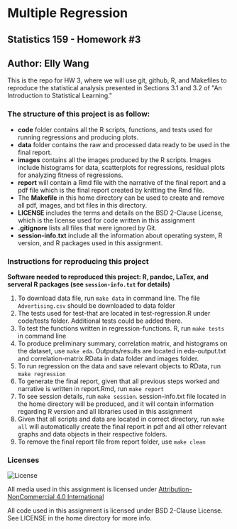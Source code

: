 
# Multiple Regression
## Statistics 159 - Homework #3
##  Author: Elly Wang

This is the repo for HW 3, where we will use git, github, R, and Makefiles to reproduce the statistical analysis presented in Sections 3.1 and 3.2 of "An Introduction to Statistical Learning."

### The structure of this project is as follow:

* **code** folder contains all the R scripts, functions, and tests used for running regressions and producing plots.  
* **data** folder contains the raw and processed data ready to be used in the final report.  
* **images** contains all the images produced by the R scripts. Images include histograms for data, scatterplots for regressions, residual plots for analyzing fitness of regressions.   
* **report** will contain a Rmd file with the narrative of the final report and a pdf file which is the final report created by knitting the Rmd file.  
* The **Makefile** in this home directory can be used to create and remove all pdf, images, and txt files in this directory.   
* **LICENSE** includes the terms and details on the BSD 2-Clause License, which is the license used for code written in this assignment  
* **.gitignore** lists all files that were ignored by Git.
* **session-info.txt** include all the information about operating system, R version, and R packages used in this assignment.  

### Instructions for reproducing this project 
**Software needed to reproduced this project: R, pandoc, LaTex, and serveral R packages (see `session-info.txt` for details)**  

1. To download data file, run `make data` in command line. The file `Advertising.csv` should be downloaded to data folder  
2. The tests used for test-that are located in test-regression.R under code/tests folder. Additional tests could be added there.  
3. To test the functions written in regression-functions. R, run `make tests` in command line  
4. To produce preliminary summary, correlation matrix, and histograms on the dataset, use `make eda`. Outputs/results are located in eda-output.txt and correlation-matrix.RData in data folder and images folder.  
5. To run regression on the data and save relevant objects to RData, run `make regression`  
6. To generate the final report, given that all previous steps worked and narrative is written in report.Rmd, run `make report`
7. To see session details, run `make session`. session-info.txt file located in the home directory will be produced, and it will contain information regarding R version and all libraries used in this assignment
8. Given that all scripts and data are located in correct directory, run `make all` will automatically create the final report in pdf and all other relevant graphs and data objects in their respective folders. 
9. To remove the final report file from report folder, use `make clean`

### Licenses

![License](https://i.creativecommons.org/l/by-nc/4.0/88x31.png)

All media used in this assignment is licensed under [Attribution-NonCommercial 4.0 International](http://creativecommons.org/licenses/by-nc/4.0/)  

All code used in this assignment is licensed under BSD 2-Clause License. See LICENSE in the home directory for more info. 


